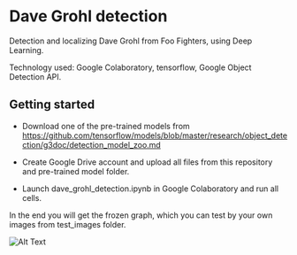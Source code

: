 # Dave Grohl detection

Detection and localizing Dave Grohl from Foo Fighters, using Deep Learning.

Technology used: Google Colaboratory, tensorflow, Google Object Detection API.

## Getting started

* Download one of the pre-trained models from https://github.com/tensorflow/models/blob/master/research/object_detection/g3doc/detection_model_zoo.md

* Create Google Drive account and upload all files from this repository and pre-trained model folder.

* Launch dave_grohl_detection.ipynb in Google Colaboratory and run all cells.

In the end you will get the frozen graph, which you can test by your own images from test_images folder.

![Alt Text](https://github.com/Deathtosmoothie/MLearning/tree/master/dave_grohl_detection/davegrohl.gif)



